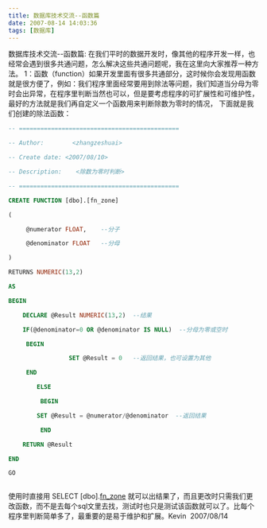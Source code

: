 ```yaml
---
title: 数据库技术交流--函数篇
date: 2007-08-14 14:03:36
tags: [数据库]
---
```


数据库技术交流--函数篇:
   在我们平时的数据开发时，像其他的程序开发一样，也经常会遇到很多共通问题，怎么解决这些共通问题呢，我在这里向大家推荐一种方法。
   1：函数（function）如果开发里面有很多共通部分，这时候你会发现用函数就是很方便了，例如：我们程序里面经常要用到除法等问题，我们知道当分母为零时会出异常，在程序里判断当然也可以，但是要考虑程序的可扩展性和可维护性，最好的方法就是我们再自定义一个函数用来判断除数为零时的情况，
下面就是我们创建的除法函数：

<!--more-->

``` sql
-- =============================================

-- Author:        <zhangzeshuai>

-- Create date: <2007/08/10>

-- Description:    <除数为零时判断>

-- =============================================

CREATE FUNCTION [dbo].[fn_zone]

(

     @numerator FLOAT,    --分子

     @denominator FLOAT   --分母

)

RETURNS NUMERIC(13,2)

AS

BEGIN

    DECLARE @Result NUMERIC(13,2)  --结果

    IF(@denominator=0 OR @denominator IS NULL)  --分母为零或空时

     BEGIN

                 SET @Result = 0   --返回结果，也可设置为其他

     END

        ELSE

         BEGIN

        SET @Result = @numerator/@denominator  --返回结果

         END

    RETURN @Result

END

GO



```



使用时直接用 SELECT [dbo].[fn_zone](4,0) 就可以出结果了，而且更改时只需我们更改函数，而不是去每个sql文里去找，测试时也只是测试该函数就可以了。比每个程序里判断简单多了，最重要的是易于维护和扩展。
​                                									Kevin
​                                									2007/08/14
